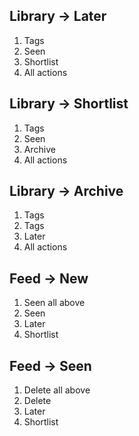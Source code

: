 ## Library -> Later

1. Tags
2. Seen
3. Shortlist
4. All actions

## Library -> Shortlist

1. Tags
2. Seen
3. Archive
4. All actions


## Library -> Archive

1. Tags
2. Tags
3. Later
4. All actions


## Feed -> New

1. Seen all above
2. Seen
3. Later
4. Shortlist

## Feed -> Seen

1. Delete all above
2. Delete
3. Later
4. Shortlist

